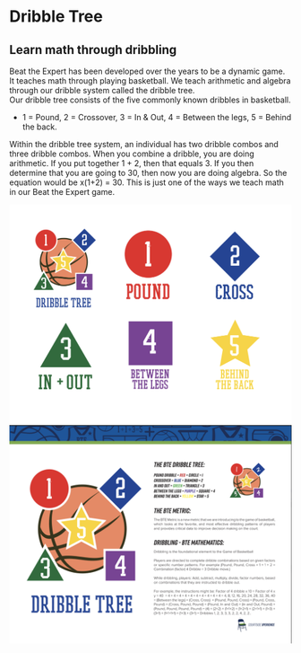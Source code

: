 # Dribble Tree

## Learn math through dribbling

Beat the Expert has been developed over the years to be a dynamic game.  It teaches math through playing basketball.  We teach arithmetic and algebra through our dribble system called the dribble tree.  
Our dribble tree consists of the five commonly known dribbles in basketball.  

- 1 = Pound, 2 = Crossover, 3 = In & Out, 4 = Between the legs, 5 = Behind the back.  

Within the dribble tree system, an individual has two dribble combos and three dribble combos.  When you combine a dribble, you are doing arithmetic.  If you put together 
1 + 2, then that equals 3.  If you then determine that you are going to 30, then now you are doing algebra.  So the equation would be x(1+2) = 30.  This is just one of the ways we teach math in our Beat the Expert game.

![Dribble Tree Intro](https://github.com/rashadwest/rashadwest.github.io/blob/master/_posts/Screen%20Shot%202020-08-30%20at%209.37.28%20PM.png)
![Dribble Tree Explained](https://github.com/rashadwest/rashadwest.github.io/blob/master/_posts/Screen%20Shot%202020-08-30%20at%209.37.09%20PM.png)
